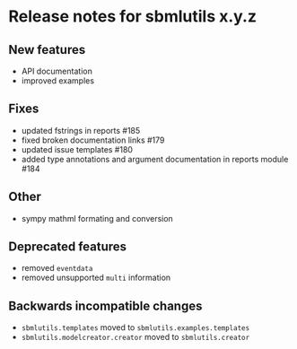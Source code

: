 # Release notes for sbmlutils x.y.z

## New features
- API documentation
- improved examples

## Fixes
- updated fstrings in reports #185
- fixed broken documentation links #179
- updated issue templates #180
- added type annotations and argument documentation in reports module #184

## Other
- sympy mathml formating and conversion

## Deprecated features
- removed `eventdata`
- removed unsupported `multi` information

## Backwards incompatible changes
- `sbmlutils.templates` moved to `sbmlutils.examples.templates`
- `sbmlutils.modelcreator.creator` moved to `sbmlutils.creator` 
